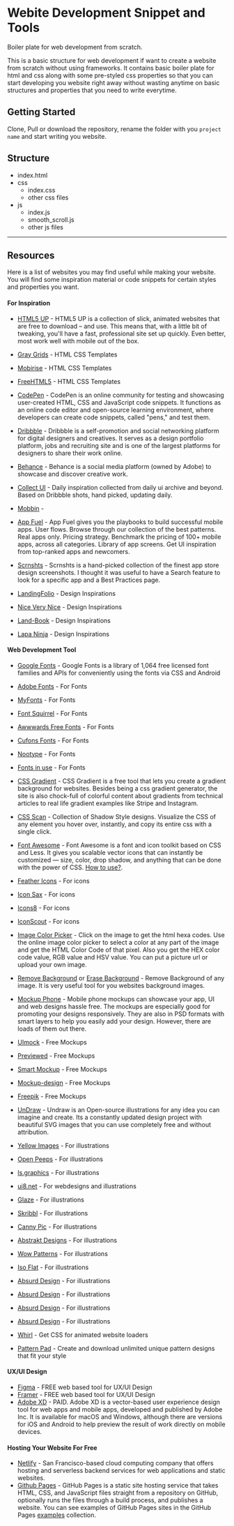 # Webite Development Snippet and Tools


Boiler plate for web development from scratch. 

This is a basic structure for web development if want to create a website from scratch without using frameworks. It contains basic boiler plate for html and css along with some pre-styled css properties so that you can start developing you website right away without wasting anytime on basic structures and properties that you need to write everytime. 


## Getting Started


Clone, Pull or download the repository, rename the folder with you `project name` and start writing you website. 


## Structure


- index.html
- css
  - index.css
  - other css files
- js
  - index.js
  - smooth_scroll.js
  - other js files

***

## Resources


Here is a list of websites you may find useful while making your website. You will find some inspiration material or code snippets for certain styles and properties you want.


#### For Inspiration

- [HTML5 UP](https://html5up.net) - HTML5 UP is a collection of slick, animated websites that are free to download – and use. This means that, with a little bit of tweaking, you'll have a fast, professional site set up quickly. Even better, most work well with mobile out of the box.
- [Gray Grids](https://graygrids.com/) - HTML CSS Templates
- [Mobirise](https://mobirise.com/) - HTML CSS Templates
- [FreeHTML5](https://freehtml5.co/) - HTML CSS Templates
- [CodePen](https://codepen.io) - CodePen is an online community for testing and showcasing user-created HTML, CSS and JavaScript code snippets. It functions as an online code editor and open-source learning environment, where developers can create code snippets, called "pens," and test them.

- [Dribbble](https://dribbble.com) - Dribbble is a self-promotion and social networking platform for digital designers and creatives. It serves as a design portfolio platform, jobs and recruiting site and is one of the largest platforms for designers to share their work online.
- [Behance](https://www.behance.net) - Behance is a social media platform (owned by Adobe) to showcase and discover creative work.
- [Collect UI](https://collectui.com) - Daily inspiration collected from daily ui archive and beyond. Based on Dribbble shots, hand picked, updating daily.
- [Mobbin](https://mobbin.design/browse/ios/apps) -
- [App Fuel](https://www.theappfuel.com) - App Fuel gives you the playbooks to build successful mobile apps. User flows. Browse through our collection of the best patterns. Real apps only. Pricing strategy. Benchmark the pricing of 100+ mobile apps, across all categories. Library of app screens. Get UI inspiration from top-ranked apps and newcomers.
- [Scrnshts](https://scrnshts.club) -  Scrnshts is a hand-picked collection of the finest app store design screenshots. I thought it was useful to have a Search feature to look for a specific app and a Best Practices page.
- [LandingFolio](https://www.landingfolio.com/) - Design Inspirations
- [Nice Very Nice](https://www.niceverynice.com/) - Design Inspirations
- [Land-Book](https://land-book.com/) - Design Inspirations
- [Lapa Ninja](https://www.lapa.ninja/) - Design Inspirations

#### Web Development Tool

- [Google Fonts](https://fonts.google.com/) - Google Fonts is a library of 1,064 free licensed font families and APIs for conveniently using the fonts via CSS and Android
- [Adobe Fonts](https://fonts.adobe.com/) - For Fonts
- [MyFonts](https://www.myfonts.com/) - For Fonts
- [Font Squirrel](https://www.fontsquirrel.com/) - For Fonts
- [Awwwards Free Fonts](https://www.awwwards.com/awwwards/collections/free-fonts/) - For Fonts
- [Cufons Fonts](https://www.cufonfonts.com/) - For Fonts
- [Nootype](https://nootype.com/) - For Fonts
- [Fonts in use](https://fontsinuse.com/) - For Fonts

- [CSS Gradient](https://cssgradient.io/) - CSS Gradient is a free tool that lets you create a gradient background for websites. Besides being a css gradient generator, the site is also chock-full of colorful content about gradients from technical articles to real life gradient examples like Stripe and Instagram.
- [CSS Scan](https://getcssscan.com/css-box-shadow-examples) - Collection of Shadow Style designs. Visualize the CSS of any element you hover over, instantly, and copy its entire css with a single click.

- [Font Awesome](https://fontawesome.com/) - Font Awesome is a font and icon toolkit based on CSS and Less. It gives you scalable vector icons that can instantly be customized — size, color, drop shadow, and anything that can be done with the power of CSS. [How to use?](https://fontawesome.com/v5.15/how-to-use/on-the-web/referencing-icons/basic-use).
- [Feather Icons](https://feathericons.com) - For icons
- [Icon Sax](http://iconsax.io) - For icons
- [Icons8](https://icons8.com) - For icons
- [IconScout](https://iconscout.com/) - For icons

- [Image Color Picker](https://imageresizer.com/color-picker) - Click on the image to get the html hexa codes. Use the online image color picker to select a color at any part of the image and get the HTML Color Code of that pixel. Also you get the HEX color code value, RGB value and HSV value. You can put a picture url or upload your own image.

- [Remove Background](https://www.remove.bg/) or [Erase Background](https://www.erase.bg/) - Remove Background of any image. It is very useful tool for you websites background images. 

- [Mockup Phone](https://mockuphone.com/device?type=tv) - Mobile phone mockups can showcase your app, UI and web designs hassle free. The mockups are especially good for promoting your designs responsively. They are also in PSD formats with smart layers to help you easily add your design. However, there are loads of them out there.
- [UImock](https://www.uimock.app/) - Free Mockups
- [Previewed](https://previewed.app/) - Free Mockups
- [Smart Mockup](https://smartmockups.com/) - Free Mockups
- [Mockup-design](https://mockups-design.com/) - Free Mockups
- [Freepik](https://www.freepik.com/) - Free Mockups

- [UnDraw](https://undraw.co/) - Undraw is an Open-source illustrations for any idea you can imagine and create. Its a constantly updated design project with beautiful SVG images that you can use completely free and without attribution.
- [Yellow Images](https://yellowimages.com) - For illustrations
- [Open Peeps](https://www.openpeeps.com/) - For illustrations
- [ls.graphics](https://www.ls.graphics) - For illustrations
- [ui8.net](https://ui8.net) - For webdesigns and illustrations
- [Glaze](https://glazestock.com) - For illustrations
- [Skribbl](https://weareskribbl.com) - For illustrations
- [Canny Pic](https://www.cannypic.com) - For illustrations
- [Abstrakt Designs](https://www.abstrakt.design) - For illustrations
- [Wow Patterns](https://www.wowpatterns.com) - For illustrations
- [Iso Flat](https://isoflat.com) - For illustrations
- [Absurd Design](https://absurd.design/) - For illustrations
- [Absurd Design](https://absurd.design/) - For illustrations
- [Absurd Design](https://absurd.design/) - For illustrations
- [Absurd Design](https://absurd.design/) - For illustrations

- [Whirl](https://whirl.netlify.app/) - Get CSS for animated website loaders
- [Pattern Pad](https://patternpad.com/) - Create and download unlimited unique pattern designs that fit your style


#### UX/UI Design

- [Figma](https://www.figma.com/) - FREE web based tool for UX/UI Design
- [Framer](https://www.framer.com/) - FREE web based tool for UX/UI Design
- [Adobe XD](https://www.adobe.com/products/xd.html?sdid=12B9F15S&mv=Search&ef_id=CjwKCAjw_o-HBhAsEiwANqYhp2VN18a93xiUcvbFZqftNTPqY2J5fxTykgNXL8Dg6y_eGDN8WNkUghoCz-AQAvD_BwE:G:s&s_kwcid=AL!3085!3!526748867276!b!!g!!experience%20design%20adobe!1641846445!65452677271) - PAID. Adobe XD is a vector-based user experience design tool for web apps and mobile apps, developed and published by Adobe Inc. It is available for macOS and Windows, although there are versions for iOS and Android to help preview the result of work directly on mobile devices.

#### Hosting Your Website For Free

- [Netlify](https://www.netlify.com/) - San Francisco-based cloud computing company that offers hosting and serverless backend services for web applications and static websites.
- [Github Pages](https://pages.github.com/) - GitHub Pages is a static site hosting service that takes HTML, CSS, and JavaScript files straight from a repository on GitHub, optionally runs the files through a build process, and publishes a website. You can see examples of GitHub Pages sites in the GitHub Pages [examples](https://github.com/collections/github-pages-examples) collection.
